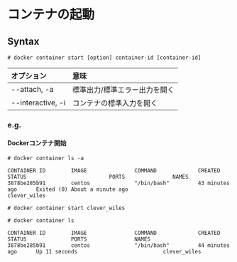 # コンテナの起動
## Syntax
```
# docker container start [option] container-id [container-id]
```
|オプション|意味|
|:---|:---|
|--attach, -a|標準出力/標準エラー出力を開く|
|--interactive, -i|コンテナの標準入力を開く|
### e.g.
#### Dockerコンテナ開始
```
# docker container ls -a
```
```
CONTAINER ID        IMAGE               COMMAND             CREATED             STATUS                          PORTS               NAMES
3878be285b91        centos              "/bin/bash"         43 minutes ago      Exited (0) About a minute ago                       clever_wiles
```
```
# docker container start clever_wiles
```
```
# docker container ls
```
```
CONTAINER ID        IMAGE               COMMAND             CREATED             STATUS              PORTS               NAMES
3878be285b91        centos              "/bin/bash"         44 minutes ago      Up 11 seconds                           clever_wiles
```

